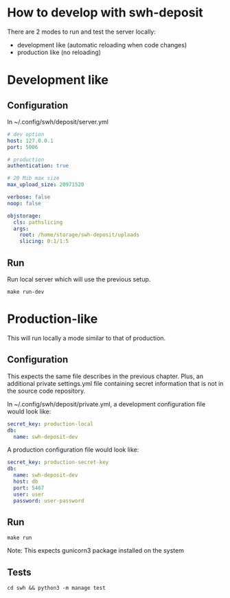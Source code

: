 How to develop with swh-deposit
=======================================

There are 2 modes to run and test the server locally:
- development like (automatic reloading when code changes)
- production like (no reloading)

# Development like

## Configuration

In ~/.config/swh/deposit/server.yml

``` YAML
# dev option
host: 127.0.0.1
port: 5006

# production
authentication: true

# 20 Mib max size
max_upload_size: 20971520

verbose: false
noop: false

objstorage:
  cls: pathslicing
  args:
    root: /home/storage/swh-deposit/uploads
    slicing: 0:1/1:5
```

## Run

Run local server which will use the previous setup.

``` Shell
make run-dev
```

# Production-like

This will run locally a mode similar to that of production.

## Configuration

This expects the same file describes in the previous chapter.  Plus,
an additional private settings.yml file containing secret information
that is not in the source code repository.

In ~/.config/swh/deposit/private.yml, a development configuration file
would look like:

``` YAML
secret_key: production-local
db:
  name: swh-deposit-dev
```

A production configuration file would look like:

``` YAML
secret_key: production-secret-key
db:
  name: swh-deposit-dev
  host: db
  port: 5467
  user: user
  password: user-password
```

## Run

``` Shell
make run
```

Note: This expects gunicorn3 package installed on the system

## Tests

``` Shell
cd swh && python3 -m manage test
```
